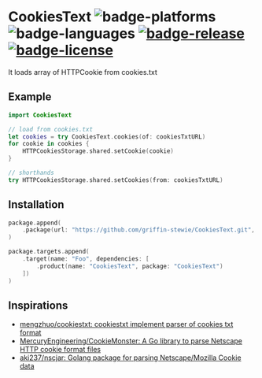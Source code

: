 # CookiesText ![badge-platforms][] ![badge-languages][] [![badge-release]](https://github.com/griffin-stewie/CookiesText/releases) [![badge-license]](https://github.com/griffin-stewie/CookiesText/blob/master/LICENSE)

It loads array of HTTPCookie from cookies.txt

## Example

```swift
import CookiesText

// load from cookies.txt
let cookies = try CookiesText.cookies(of: cookiesTxtURL)
for cookie in cookies {
    HTTPCookiesStorage.shared.setCookie(cookie)
}

// shorthands
try HTTPCookiesStorage.shared.setCookies(from: cookiesTxtURL)
```

## Installation

```swift
package.append(
    .package(url: "https://github.com/griffin-stewie/CookiesText.git", from: "0.1.0")
)

package.targets.append(
    .target(name: "Foo", dependencies: [
        .product(name: "CookiesText", package: "CookiesText")
    ])
)
```

## Inspirations

- [mengzhuo/cookiestxt: cookiestxt implement parser of cookies txt format](https://github.com/mengzhuo/cookiestxt)
- [MercuryEngineering/CookieMonster: A Go library to parse Netscape HTTP cookie format files](https://github.com/MercuryEngineering/CookieMonster)
- [aki237/nscjar: Golang package for parsing Netscape/Mozilla Cookie data](https://github.com/aki237/nscjar)

[badge-platforms]: https://img.shields.io/badge/platforms-macOS-lightgrey.svg
[badge-languages]: https://img.shields.io/badge/swift-5.3-orange.svg
[badge-release]: https://img.shields.io/github/v/release/griffin-stewie/CookiesText.svg?color=red
[badge-license]: https://img.shields.io/badge/license-MIT-blue.svg